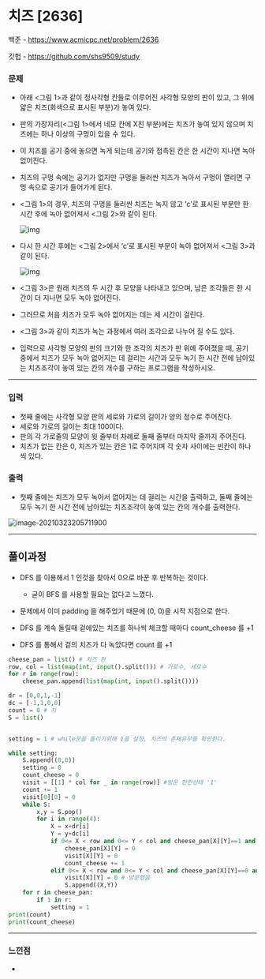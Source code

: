 # 치즈 [2636]

백준 - https://www.acmicpc.net/problem/2636

깃헙 - https://github.com/shs9509/study



### 문제

- 아래 <그림 1>과 같이 정사각형 칸들로 이루어진 사각형 모양의 판이 있고, 그 위에 얇은 치즈(회색으로 표시된 부분)가 놓여 있다. 

- 판의 가장자리(<그림 1>에서 네모 칸에 X친 부분)에는 치즈가 놓여 있지 않으며 치즈에는 하나 이상의 구멍이 있을 수 있다.

- 이 치즈를 공기 중에 놓으면 녹게 되는데 공기와 접촉된 칸은 한 시간이 지나면 녹아 없어진다. 

- 치즈의 구멍 속에는 공기가 없지만 구멍을 둘러싼 치즈가 녹아서 구멍이 열리면 구멍 속으로 공기가 들어가게 된다. 

- <그림 1>의 경우, 치즈의 구멍을 둘러싼 치즈는 녹지 않고 ‘c’로 표시된 부분만 한 시간 후에 녹아 없어져서 <그림 2>와 같이 된다.

  

  ![img](https://onlinejudgeimages.s3-ap-northeast-1.amazonaws.com/upload/images/BPOxvQj6Ys.jpg)

  

- 다시 한 시간 후에는 <그림 2>에서 ‘c’로 표시된 부분이 녹아 없어져서 <그림 3>과 같이 된다.

  

  ![img](https://onlinejudgeimages.s3-ap-northeast-1.amazonaws.com/upload/images/e3BJaDrJjITZ.png)

  

- <그림 3>은 원래 치즈의 두 시간 후 모양을 나타내고 있으며, 남은 조각들은 한 시간이 더 지나면 모두 녹아 없어진다. 

- 그러므로 처음 치즈가 모두 녹아 없어지는 데는 세 시간이 걸린다. 

- <그림 3>과 같이 치즈가 녹는 과정에서 여러 조각으로 나누어 질 수도 있다.

- 입력으로 사각형 모양의 판의 크기와 한 조각의 치즈가 판 위에 주어졌을 때, 공기 중에서 치즈가 모두 녹아 없어지는 데 걸리는 시간과 모두 녹기 한 시간 전에 남아있는 치즈조각이 놓여 있는 칸의 개수를 구하는 프로그램을 작성하시오.

------



### 입력

- 첫째 줄에는 사각형 모양 판의 세로와 가로의 길이가 양의 정수로 주어진다. 
- 세로와 가로의 길이는 최대 100이다. 
- 판의 각 가로줄의 모양이 윗 줄부터 차례로 둘째 줄부터 마지막 줄까지 주어진다. 
- 치즈가 없는 칸은 0, 치즈가 있는 칸은 1로 주어지며 각 숫자 사이에는 빈칸이 하나씩 있다.

### 출력

- 첫째 줄에는 치즈가 모두 녹아서 없어지는 데 걸리는 시간을 출력하고, 둘째 줄에는 모두 녹기 한 시간 전에 남아있는 치즈조각이 놓여 있는 칸의 개수를 출력한다.



![image-20210323205711900](C:\Users\ssej0\AppData\Roaming\Typora\typora-user-images\image-20210323205711900.png)

-----



## 풀이과정

- DFS 를 이용해서  1  인것을 찾아서 0으로 바꾼 후  반복하는 것이다.

  

  - 굳이 BFS 를 사용할 필요는 없다고 느꼈다.

  

- 문제에서 이미 padding 을 해주었기 때문에 (0, 0)을 시작 지점으로 한다.

- DFS 를 계속 돌릴때 겉에있는 치즈를 하나씩 체크할 때마다 count_cheese 를 +1 

- DFS 를 통해서 겉의 치즈가 다 녹았다면 count 를 +1 



```python
cheese_pan = list()	# 치즈 판
row, col = list(map(int, input().split())) # 가로수, 세로수
for r in range(row):
    cheese_pan.append(list(map(int, input().split())))

dr = [0,0,1,-1] 
dc = [-1,1,0,0]
count = 0 # 치
S = list()


setting = 1 # while문을 돌리기위해 1을 설정, 치즈의 존재유무를 확인한다.

while setting:
    S.append((0,0))
    setting = 0
    count_cheese = 0
    visit = [[1] * col for _ in range(row)] #방문 안한상태 '1'
    count += 1
    visit[0][0] = 0  
    while S:
        x,y = S.pop() 
        for i in range(4):
            X = x+dr[i]
            Y = y+dc[i]
            if 0<= X < row and 0<= Y < col and cheese_pan[X][Y]==1 and visit[X][Y]:
                cheese_pan[X][Y] = 0
                visit[X][Y] = 0
                count_cheese += 1
            elif 0<= X < row and 0<= Y < col and cheese_pan[X][Y]==0 and visit[X][Y]:
                visit[X][Y] = 0 # 방문했음
                S.append((X,Y))
    for r in cheese_pan:
        if 1 in r:
            setting = 1
print(count)
print(count_cheese)
```



-------



### 느낀점

- 
